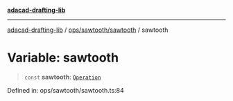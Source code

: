 [**adacad-drafting-lib**](../../../../README.md)

***

[adacad-drafting-lib](../../../../modules.md) / [ops/sawtooth/sawtooth](../README.md) / sawtooth

# Variable: sawtooth

> `const` **sawtooth**: [`Operation`](../../../../objects/datatypes/type-aliases/Operation.md)

Defined in: ops/sawtooth/sawtooth.ts:84
